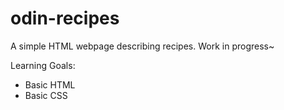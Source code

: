 # odin-recipes
A simple HTML webpage describing recipes. Work in progress~

Learning Goals:
* Basic HTML
* Basic CSS